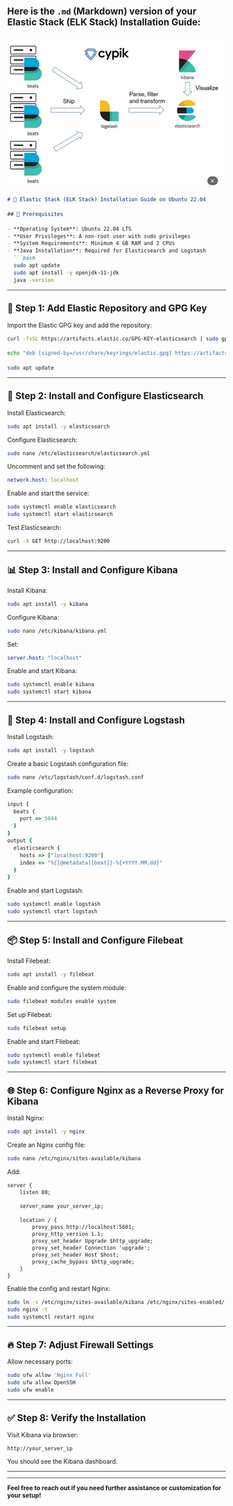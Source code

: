 Here is the `.md` (Markdown) version of your Elastic Stack (ELK Stack) Installation Guide:
---
![Project-img](1.png)
---
````markdown
# 📘 Elastic Stack (ELK Stack) Installation Guide on Ubuntu 22.04

## 🧰 Prerequisites

- **Operating System**: Ubuntu 22.04 LTS  
- **User Privileges**: A non-root user with sudo privileges  
- **System Requirements**: Minimum 4 GB RAM and 2 CPUs  
- **Java Installation**: Required for Elasticsearch and Logstash  
  ```bash
  sudo apt update
  sudo apt install -y openjdk-11-jdk
  java -version
````

---

## 🔐 Step 1: Add Elastic Repository and GPG Key

Import the Elastic GPG key and add the repository:

```bash
curl -fsSL https://artifacts.elastic.co/GPG-KEY-elasticsearch | sudo gpg --dearmor -o /usr/share/keyrings/elastic.gpg

echo "deb [signed-by=/usr/share/keyrings/elastic.gpg] https://artifacts.elastic.co/packages/8.x/apt stable main" | sudo tee /etc/apt/sources.list.d/elastic-8.x.list

sudo apt update
```

---

## 🔎 Step 2: Install and Configure Elasticsearch

Install Elasticsearch:

```bash
sudo apt install -y elasticsearch
```

Configure Elasticsearch:

```bash
sudo nano /etc/elasticsearch/elasticsearch.yml
```

Uncomment and set the following:

```yaml
network.host: localhost
```

Enable and start the service:

```bash
sudo systemctl enable elasticsearch
sudo systemctl start elasticsearch
```

Test Elasticsearch:

```bash
curl -X GET http://localhost:9200
```

---

## 📊 Step 3: Install and Configure Kibana

Install Kibana:

```bash
sudo apt install -y kibana
```

Configure Kibana:

```bash
sudo nano /etc/kibana/kibana.yml
```

Set:

```yaml
server.host: "localhost"
```

Enable and start Kibana:

```bash
sudo systemctl enable kibana
sudo systemctl start kibana
```

---

## 🔄 Step 4: Install and Configure Logstash

Install Logstash:

```bash
sudo apt install -y logstash
```

Create a basic Logstash configuration file:

```bash
sudo nano /etc/logstash/conf.d/logstash.conf
```

Example configuration:

```ruby
input {
  beats {
    port => 5044
  }
}
output {
  elasticsearch {
    hosts => ["localhost:9200"]
    index => "%{[@metadata][beat]}-%{+YYYY.MM.dd}"
  }
}
```

Enable and start Logstash:

```bash
sudo systemctl enable logstash
sudo systemctl start logstash
```

---

## 📦 Step 5: Install and Configure Filebeat

Install Filebeat:

```bash
sudo apt install -y filebeat
```

Enable and configure the system module:

```bash
sudo filebeat modules enable system
```

Set up Filebeat:

```bash
sudo filebeat setup
```

Enable and start Filebeat:

```bash
sudo systemctl enable filebeat
sudo systemctl start filebeat
```

---

## 🌐 Step 6: Configure Nginx as a Reverse Proxy for Kibana

Install Nginx:

```bash
sudo apt install -y nginx
```

Create an Nginx config file:

```bash
sudo nano /etc/nginx/sites-available/kibana
```

Add:

```nginx
server {
    listen 80;

    server_name your_server_ip;

    location / {
        proxy_pass http://localhost:5601;
        proxy_http_version 1.1;
        proxy_set_header Upgrade $http_upgrade;
        proxy_set_header Connection 'upgrade';
        proxy_set_header Host $host;
        proxy_cache_bypass $http_upgrade;
    }
}
```

Enable the config and restart Nginx:

```bash
sudo ln -s /etc/nginx/sites-available/kibana /etc/nginx/sites-enabled/
sudo nginx -t
sudo systemctl restart nginx
```

---

## 🔥 Step 7: Adjust Firewall Settings

Allow necessary ports:

```bash
sudo ufw allow 'Nginx Full'
sudo ufw allow OpenSSH
sudo ufw enable
```

---

## ✅ Step 8: Verify the Installation

Visit Kibana via browser:

```
http://your_server_ip
```

You should see the Kibana dashboard.

---

---

**Feel free to reach out if you need further assistance or customization for your setup!**


